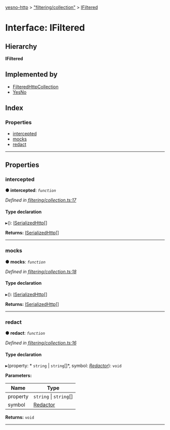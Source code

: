 [yesno-http](../README.md) > ["filtering/collection"](../modules/_filtering_collection_.md) > [IFiltered](../interfaces/_filtering_collection_.ifiltered.md)

# Interface: IFiltered

## Hierarchy

**IFiltered**

## Implemented by

* [FilteredHttpCollection](../classes/_filtering_collection_.filteredhttpcollection.md)
* [YesNo](../classes/_yesno_.yesno.md)

## Index

### Properties

* [intercepted](_filtering_collection_.ifiltered.md#intercepted)
* [mocks](_filtering_collection_.ifiltered.md#mocks)
* [redact](_filtering_collection_.ifiltered.md#redact)

---

## Properties

<a id="intercepted"></a>

###  intercepted

**● intercepted**: *`function`*

*Defined in [filtering/collection.ts:17](https://github.com/FormidableLabs/yesno/blob/b6b210e/src/filtering/collection.ts#L17)*

#### Type declaration
▸(): [ISerializedHttp](_http_serializer_.iserializedhttp.md)[]

**Returns:** [ISerializedHttp](_http_serializer_.iserializedhttp.md)[]

___
<a id="mocks"></a>

###  mocks

**● mocks**: *`function`*

*Defined in [filtering/collection.ts:18](https://github.com/FormidableLabs/yesno/blob/b6b210e/src/filtering/collection.ts#L18)*

#### Type declaration
▸(): [ISerializedHttp](_http_serializer_.iserializedhttp.md)[]

**Returns:** [ISerializedHttp](_http_serializer_.iserializedhttp.md)[]

___
<a id="redact"></a>

###  redact

**● redact**: *`function`*

*Defined in [filtering/collection.ts:16](https://github.com/FormidableLabs/yesno/blob/b6b210e/src/filtering/collection.ts#L16)*

#### Type declaration
▸(property: * `string` &#124; `string`[]*, symbol: *[Redactor](../modules/_filtering_redact_.md#redactor)*): `void`

**Parameters:**

| Name | Type |
| ------ | ------ |
| property |  `string` &#124; `string`[]|
| symbol | [Redactor](../modules/_filtering_redact_.md#redactor) |

**Returns:** `void`

___

